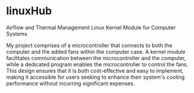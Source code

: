# linuxHub
Airflow and Thermal Management Linux Kernel Module for Computer Systems

My project comprises of a microcontroller that connects to both the computer and the added fans within the computer case. A kernel module facilitates communication between the microcontroller and the computer, while a dedicated program enables the microcontroller to control the fans. This design ensures that it is both cost-effective and easy to implement, making it accessible for users seeking to enhance their system's cooling performance without incurring significant expenses.
